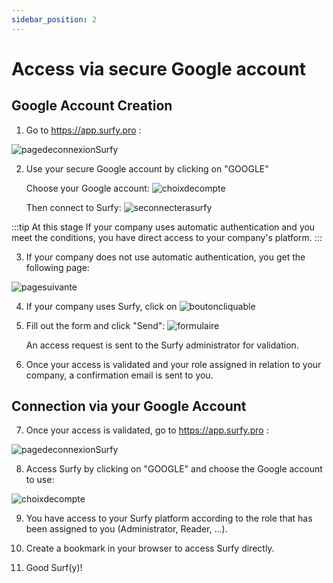 ```yaml
---
sidebar_position: 2
---
```


# Access via secure Google account

## Google Account Creation

1. Go to https://app.surfy.pro :

![pagedeconnexionSurfy](https://res.cloudinary.com/dngnxxqr4/image/upload/v1733308454/General_access_likbjv.png)

2. Use your secure Google account by clicking on "GOOGLE"

   Choose your Google account:
![choixdecompte](https://res.cloudinary.com/dngnxxqr4/image/upload/v1733312321/Google_account_os3pwh.png)

   Then connect to Surfy:
![seconnecterasurfy](https://res.cloudinary.com/dngnxxqr4/image/upload/v1733312318/confirm_Google_access_s0s7zf.png)

:::tip At this stage
If your company uses automatic authentication and you meet the conditions, you have direct access to your company's platform.
:::

3. If your company does not use automatic authentication, you get the following page:

![pagesuivante](https://res.cloudinary.com/dngnxxqr4/image/upload/v1733309721/no_access_rrkazx.png)

4. If your company uses Surfy, click on ![boutoncliquable](https://res.cloudinary.com/dngnxxqr4/image/upload/v1733309721/join_ruz7yb.png)

5. Fill out the form and click "Send":
![formulaire](https://res.cloudinary.com/dngnxxqr4/image/upload/v1725527994/tutoriels/access/google/fs1qudetrbekkl0inbsg.png)

   An access request is sent to the Surfy administrator for validation.


6. Once your access is validated and your role assigned in relation to your company, a confirmation email is sent to you.

## Connection via your Google Account

7. Once your access is validated, go to https://app.surfy.pro :

![pagedeconnexionSurfy](https://res.cloudinary.com/dngnxxqr4/image/upload/v1733308454/General_access_likbjv.png)

8. Access Surfy by clicking on "GOOGLE" and choose the Google account to use:

![choixdecompte](https://res.cloudinary.com/dngnxxqr4/image/upload/v1733312321/Google_account_os3pwh.png)

9. You have access to your Surfy platform according to the role that has been assigned to you (Administrator, Reader, ...).

10. Create a bookmark in your browser to access Surfy directly.

11. Good Surf(y)!